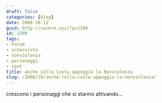```yaml
---
draft: false
categories: [blog]
date: 2008-10-12
guid: http://cecere.xyz/?p=1390
id: 1390
tags:
- Forum
- intervista
- nonviolenza
- personaggi
- spot
title: anche Lella Costa appoggia la Nonviolenza
slug: /2008/10/anche-lella-costa-appoggia-la-nonviolenza/
---
```


crescono i personaggi che si stanno attivando…